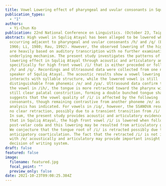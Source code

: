 ```yaml
---
title: Vowel Lowering effect of pharyngeal and uvular consonants in Squliq Atayal
publication_types:
  - "1"
authors:
  - Yi-Chun Ko
publication: 22nd National Conference on Linguistics. (October 23, Taipei, Taiwan)
abstract: High vowel in Squliq Atayal has been alleged to be lowered when
  occurring adjacent to pharyngeal and uvular consonants /h/ and /q/ (Egerod,
  1966; Li, 1980; Rau, 1992). However, the observed lowering of the high vowels
  are heavily based on auditory transcription with no further examination on its
  underlying mechanism. The present study investigates the patterns of the vowel
  lowering effect in Squliq Atayal through acoustic and articulatory analyses,
  specifically for high front vowel /i/ that is either preceded or followed by
  /h/ and /q/. Recordings and Ultrasound data were collected from one native
  speaker of Squliq Atayal. The acoustic results show a vowel lowering effect
  interacts with syllable structure, while the lowered vowel is still
  distinguishable from phonemic /e/ and /ya/. Ultrasound data confirm that for
  the vowel in /ih/, the tongue is more retracted toward the pharynx with a
  still clear palatal constriction, forming a double bunched tongue shape. This
  suggests that the vowel quality of /i/ is affected by the following
  consonants, though remaining contrastive from another phoneme /e/ as acoustic
  analysis has indicated. For vowels in /iq/, however, the SSANOVA results show
  no clear retraction, possibly due to a transient transition from /i/ to /q/.
  In sum, the present study provides acoustic and articulatory evidences showing
  that in Squliq Atayal, the high front vowel /i/ is lowered when followed by
  post-velar coda and this lowering may be resulted from articulatory gestures.
  We conjecture that the tongue root of /i/ is retracted possibly due to an
  anticipatory coarticulation. The fact that the retracted /i/ is not identical
  with /e/ acoustically and articulatory may provide important insight into the
  decision of writing system.
draft: false
featured: false
image:
  filename: featured.jpg
  focal_point: ""
  preview_only: false
date: 2021-10-23T09:08:25.384Z
---
```

